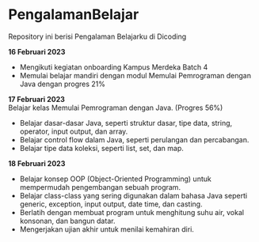 # PengalamanBelajar
Repository ini berisi Pengalaman Belajarku di Dicoding

**16 Februari 2023**  
* Mengikuti kegiatan onboarding Kampus Merdeka Batch 4
* Memulai belajar mandiri dengan modul Memulai Pemrograman dengan Java dengan progres 21%

**17 Februari 2023**  
Belajar kelas Memulai Pemrograman dengan Java. (Progres 56%)
  * Belajar dasar-dasar Java, seperti struktur dasar, tipe data, string, operator, input output, dan array.
  * Belajar control flow dalam Java, seperti perulangan dan percabangan.
  * Belajar tipe data koleksi, seperti list, set, dan map.
  
  **18 Februari 2023**  
 * Belajar konsep OOP (Object-Oriented Programming) untuk mempermudah pengembangan sebuah program.
  * Belajar class-class yang sering digunakan dalam bahasa Java seperti generic, exception, input output, date time, dan casting. 
  * Berlatih dengan membuat program untuk menghitung suhu air, vokal konsonan, dan bangun datar. 
  * Mengerjakan ujian akhir untuk menilai kemahiran diri.
